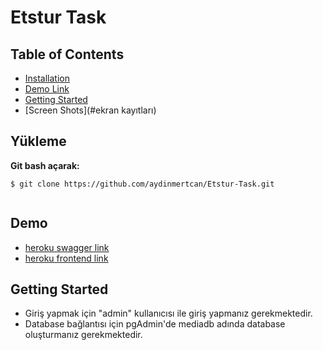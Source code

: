 # Etstur Task

## Table of Contents

- [Installation](#yükleme)
- [Demo Link](#demo)
- [Getting Started](#başlarken)
- [Screen Shots](#ekran kayıtları)

## Yükleme

**Git bash açarak:**

```
$ git clone https://github.com/aydinmertcan/Etstur-Task.git


```


## Demo

- [heroku swagger link](https://etstur-task.herokuapp.com/swagger-ui/index.html)
- [heroku frontend link](https://etstur-task.herokuapp.com/)


## Getting Started

- Giriş yapmak için "admin" kullanıcısı ile giriş yapmanız gerekmektedir.
- Database bağlantısı için pgAdmin'de mediadb adında database oluşturmanız gerekmektedir.


